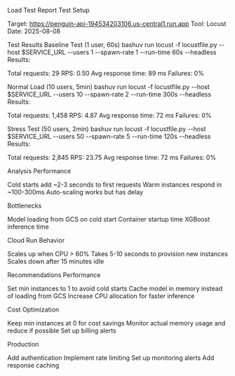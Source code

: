 Load Test Report
Test Setup

Target: https://penguin-api-194534203106.us-central1.run.app
Tool: Locust
Date: 2025-08-08

Test Results
Baseline Test (1 user, 60s)
bashuv run locust -f locustfile.py --host $SERVICE_URL --users 1 --spawn-rate 1 --run-time 60s --headless
Results:

Total requests: 29
RPS: 0.50
Avg response time: 89 ms
Failures: 0%

Normal Load (10 users, 5min)
bashuv run locust -f locustfile.py --host $SERVICE_URL --users 10 --spawn-rate 2 --run-time 300s --headless
Results:

Total requests:  1,458
RPS: 4.87
Avg response time: 72 ms
Failures: 0%

Stress Test (50 users, 2min)
bashuv run locust -f locustfile.py --host $SERVICE_URL --users 50 --spawn-rate 5 --run-time 120s --headless
Results:

Total requests: 2,845
RPS: 23.75
Avg response time: 72 ms
Failures: 0%

Analysis
Performance

Cold starts add ~2-3 seconds to first requests
Warm instances respond in ~100-300ms
Auto-scaling works but has delay

Bottlenecks

Model loading from GCS on cold start
Container startup time
XGBoost inference time

Cloud Run Behavior

Scales up when CPU > 60%
Takes 5-10 seconds to provision new instances
Scales down after 15 minutes idle

Recommendations
Performance

Set min instances to 1 to avoid cold starts
Cache model in memory instead of loading from GCS
Increase CPU allocation for faster inference

Cost Optimization

Keep min instances at 0 for cost savings
Monitor actual memory usage and reduce if possible
Set up billing alerts

Production

Add authentication
Implement rate limiting
Set up monitoring alerts
Add response caching
